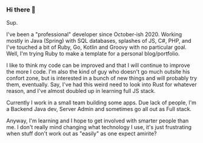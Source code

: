 ### Hi there 👋

Sup.

I've been a "professional" developer since October-ish 2020. Working mostly in Java (Spring) with SQL databases, splashes of JS, C#, PHP, and I've touched a bit of Ruby, Go, Kotlin and Groovy with no particular goal. Well, I'm trying Ruby to make a template for a personal blog/portfolio. 

I like to think my code can be improved and that I will continue to improve the more I code. I'm also the kind of guy who doesn't go much outsite his confort zone, but is interested in a bunch of new things and will probably try them, eventually. Say, I've had this weird need to look into Rust for whatever reason, and I've almost doubled up in learning full JS stack.

Currently I work in a small team building some apps. Due lack of people, I'm a Backend Java dev, Server Admin and sometimes go all out as Full stack. 

Anyway, I'm learning and I hope to get involved with smarter people than me. I don't really mind changing what technology I use, it's just frustrating when stuff don't work out as "easily" as one expect amirite?

<!--
**JettoDz/jettodz** is a ✨ _special_ ✨ repository because its `README.md` (this file) appears on your GitHub profile.

Here are some ideas to get you started:

- 🔭 I’m currently working on ...
- 🌱 I’m currently learning ...
- 👯 I’m looking to collaborate on ...
- 🤔 I’m looking for help with ...
- 💬 Ask me about ...
- 📫 How to reach me: ...
- 😄 Pronouns: ...
- ⚡ Fun fact: ...
-->
